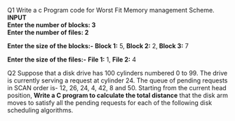 Q1 Write a c Program code for Worst Fit Memory management Scheme.
<b><br>INPUT</b>
<br><b>Enter the number of blocks: 3
<br>Enter the number of files: 2</b>

<b>Enter the size of the blocks:-</b>
<b>Block 1:</b> 5, <b>Block 2:</b> 2,<b> Block 3:</b> 7

<b>Enter the size of the files:-</b>
<b>File 1:</b> 1, <b>File 2:</b> 4


<p>Q2 Suppose that a disk drive has 100 cylinders numbered 0 to 99. The drive is currently serving a request at cylinder 24. The queue of pending requests in SCAN order is- 12, 26, 24, 4, 42, 8 and 50. Starting from the current head position, <b>Write a C program to calculate the total distance</b> that the disk arm moves to satisfy all the pending requests for each of the following disk scheduling algorithms.</p>


